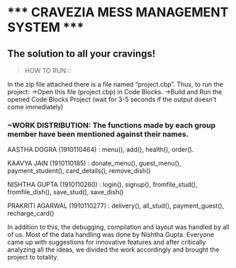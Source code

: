 # *** CRAVEZIA MESS MANAGEMENT SYSTEM ***
## The solution to all your cravings!

> HOW TO RUN:::

In the zip file attached there is a file named “project.cbp”. 
Thus, to run the project: 
->Open this file (project.cbp) in Code Blocks.
->Build and Run the opened Code Blocks Project
  (wait for 3-5 seconds if the output doesn't come immediately)

### ~WORK DISTRIBUTION: The functions made by each group member have been mentioned against their names.

AASTHA DOGRA      (1910110464)   : menu(), add(), health(), order().
                 
KAAVYA JAIN       (1910110185)   : donate_menu(), guest_menu(), payment_student(), card_details(), remove_dish()
                 
NISHTHA GUPTA     (1910110260)   : login(), signup(), fromfile_stud(), fromfile_dish(), save_stud(),                                        save_dish()
                 
PRAKRITI AGARWAL  (1910110277)   : delivery(), all_stud(), payment_guest(), recharge_card()

In addition to this, the debugging, compilation and layout was handled by all of us. Most of the data handling was done by Nishtha Gupta. Everyone came up with suggestions for innovative features and after critically analyzing all the ideas, we divided the work accordingly and brought the project to totality.


